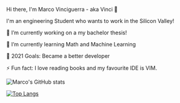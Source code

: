 Hi there, I'm Marco Vinciguerra - aka Vinci 👋
 
I'm an engineering Student who wants to work in the Silicon Valley!

🔭 I’m currently working on a my bachelor thesis!

🌱 I’m currently learning Math and Machine Learning

🥅 2021 Goals: Became a better developer

⚡ Fun fact: I love reading books and my favourite IDE is VIM.

![Marco's GitHub stats](https://github-readme-stats.vercel.app/api?username=VinciGit00&theme=onedark&show_icons=true)

[![Top Langs](https://github-readme-stats.vercel.app/api/top-langs/?username=VinciGit00&theme=onedark)](https://github.com/VinciGit00/github-readme-stats)
